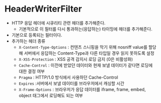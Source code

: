 # HeaderWriterFilter

- HTTP 응답 헤더에 시큐리티 관련 헤더를 추가해준다.
  - 기본적으로 이 필터를 다시 통과하는(응답하는) 타이밍에 헤더를 추가해준다.
- 기본으로 등록되는 필터이다.
- 추가하는 헤더 종류
  - `X-Content-Type-Options` : 컨텐츠 스니핑을 막기 위해 nosniff value를 할당해 서버에서 응답하는 Content-Type과 다른 타입일 경우 읽지 못하도록 설정
  - `X-XSS-Protection` : XSS 공격 감지시 로딩 금지 (0은 비활성화)
  - `Cache-Control` : 이전에 받았던 데이터와 현재 보낼 데이터가 같다면 로딩에 대한 결정 여부
  - `Pragma` : HTTP/1.0 방식에서 사용하던 Cache-Control
  - `Expires` :서버에서 보낼 데이터를 브라우저에서 캐싱할 시간
  - `X-Frame-Options` :  브라우저가 응답 데이터를 iframe, frame, embed, object 태그에서 로딩해도 되는 여부
